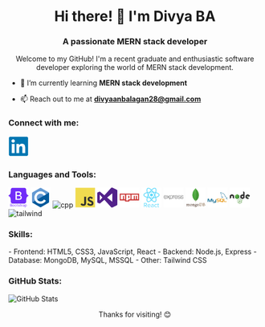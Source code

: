 <!-- Header Section -->
<h1 align="center">Hi there! 👋 I'm Divya BA</h1>
<h3 align="center">A passionate MERN stack developer</h3>

<!-- Introduction Section -->
<p align="center">
  Welcome to my GitHub! I'm a recent graduate and enthusiastic software developer exploring the world of MERN stack development.
</p>

<!-- Learning Section -->
- 🌱 I’m currently learning **MERN stack development**



<!-- Contact Section -->
- 📫 Reach out to me at **divyaanbalagan28@gmail.com**

<!-- Social Media Section -->
<h3 align="left">Connect with me:</h3>
<p align="left">
  <!-- LinkedIn Icon and Link -->
  <a href="https://www.linkedin.com/in/divya-b-a-64090223a" target="_blank" rel="noopener noreferrer">
    <img src="https://raw.githubusercontent.com/devicons/devicon/master/icons/linkedin/linkedin-original.svg" alt="LinkedIn" width="40" height="40"/>
  </a>
</p>
<!-- Technologies Section -->
<h3 align="left">Languages and Tools:</h3>
<p align="left">
  <!-- Add your preferred languages and tools with their respective icons -->
  <img src="https://raw.githubusercontent.com/devicons/devicon/master/icons/bootstrap/bootstrap-plain-wordmark.svg" alt="bootstrap" width="40" height="40"/>
  <img src="https://raw.githubusercontent.com/devicons/devicon/master/icons/c/c-original.svg" alt="c" width="40" height="40"/>
  <img src="https://raw.githubusercontent.com/devicons/devicon/master/icons/cpp/cpp-original.svg" alt="cpp" width="40" height="40"/>
  <img src="https://raw.githubusercontent.com/devicons/devicon/master/icons/javascript/javascript-original.svg" alt="javascript" width="40" height="40"/>
  <img src="https://raw.githubusercontent.com/devicons/devicon/master/icons/visualstudio/visualstudio-plain.svg" alt="visual studio" width="40" height="40"/>
  <img src="https://raw.githubusercontent.com/devicons/devicon/master/icons/npm/npm-original-wordmark.svg" alt="npm" width="40" height="40"/>
  <img src="https://raw.githubusercontent.com/devicons/devicon/master/icons/react/react-original-wordmark.svg" alt="react" width="40" height="40"/>
  <img src="https://raw.githubusercontent.com/devicons/devicon/master/icons/express/express-original-wordmark.svg" alt="express" width="40" height="40"/>
  <img src="https://raw.githubusercontent.com/devicons/devicon/master/icons/mongodb/mongodb-original-wordmark.svg" alt="mongodb" width="40" height="40"/>
  <img src="https://raw.githubusercontent.com/devicons/devicon/master/icons/mysql/mysql-original-wordmark.svg" alt="mysql" width="40" height="40"/>
  <img src="https://raw.githubusercontent.com/devicons/devicon/master/icons/nodejs/nodejs-original-wordmark.svg" alt="nodejs" width="40" height="40"/>
  <img src="https://www.vectorlogo.zone/logos/tailwindcss/tailwindcss-icon.svg" alt="tailwind" width="40" height="40"/>
</p>

<!-- Skills Section -->
<h3 align="left">Skills:</h3>
<p align="left">
  - Frontend: HTML5, CSS3, JavaScript, React
  - Backend: Node.js, Express
  - Database: MongoDB, MySQL, MSSQL
  - Other: Tailwind CSS
</p>

<!-- Projects Section -->

<!-- GitHub Stats Section -->
<h3 align="left">GitHub Stats:</h3>
<p align="left">
  <img src="https://github-readme-stats.vercel.app/api?username=Divya-BA&show_icons=true&theme=radical" alt="GitHub Stats" />
</p>

<!-- Footer Section -->
<p align="center">
  Thanks for visiting! 😊
</p>
